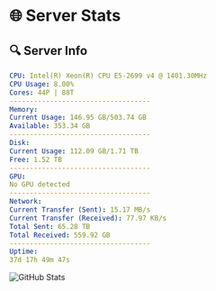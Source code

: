# 🌐 Server Stats
## 🔍 Server Info
```yaml
CPU: Intel(R) Xeon(R) CPU E5-2699 v4 @ 1401.30MHz
CPU Usage: 8.00%
Cores: 44P | 88T
-----------------------------------
Memory:
Current Usage: 146.95 GB/503.74 GB
Available: 353.34 GB
-----------------------------------
Disk:
Current Usage: 112.09 GB/1.71 TB
Free: 1.52 TB
-----------------------------------
GPU:
No GPU detected
-----------------------------------
Network:
Current Transfer (Sent): 15.17 MB/s
Current Transfer (Received): 77.97 KB/s
Total Sent: 65.28 TB
Total Received: 559.92 GB
-----------------------------------
Uptime:
37d 17h 49m 47s
```
![GitHub Stats](https://img.shields.io/badge/Updated-2025-04-14_15:12:36-blue)